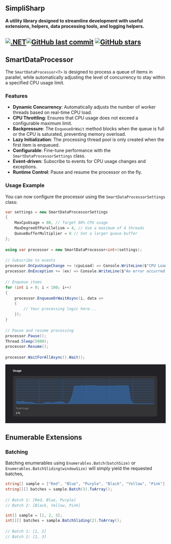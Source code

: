 ## SimpliSharp
**A utility library designed to streamline development with useful extensions, helpers, data processing tools, and logging helpers.**

[![.NET](https://github.com/cretucosmin3/SimpliSharp/actions/workflows/dotnet.yml/badge.svg)](https://github.com/cretucosmin3/SimpliSharp/actions/workflows/dotnet.yml)[![GitHub last commit](https://img.shields.io/github/last-commit/cretucosmin3/SimpliSharp.svg)](https://github.com/cretucosmin3/SimpliSharp/commits/main)
[![GitHub stars](https://img.shields.io/github/stars/cretucosmin3/SimpliSharp.svg)](https://github.com/cretucosmin3/SimpliSharp/stargazers)
---

## SmartDataProcessor

The `SmartDataProcessor<T>` is designed to process a queue of items in parallel, while automatically adjusting the level of concurrency to stay within a specified CPU usage limit.

### Features
- **Dynamic Concurrency**: Automatically adjusts the number of worker threads based on real-time CPU load.
- **CPU Throttling**: Ensures that CPU usage does not exceed a configurable maximum limit.
- **Backpressure**: The `EnqueueOrWait` method blocks when the queue is full or the CPU is saturated, preventing memory overload.
- **Lazy Initialization**: The processing thread pool is only created when the first item is enqueued.
- **Configurable**: Fine-tune performance with the `SmartDataProcessorSettings` class.
- **Event-driven**: Subscribe to events for CPU usage changes and exceptions.
- **Runtime Control**: Pause and resume the processor on the fly.

### Usage Example

You can now configure the processor using the `SmartDataProcessorSettings` class:

```csharp
var settings = new SmartDataProcessorSettings
{
    MaxCpuUsage = 80, // Target 80% CPU usage
    MaxDegreeOfParallelism = 4, // Use a maximum of 4 threads
    QueueBufferMultiplier = 8 // Set a larger queue buffer
};

using var processor = new SmartDataProcessor<int>(settings);

// Subscribe to events
processor.OnCpuUsageChange += (cpuLoad) => Console.WriteLine($"CPU Load: {cpuLoad:F1}%");
processor.OnException += (ex) => Console.WriteLine($"An error occurred: {ex.Message}");

// Enqueue items
for (int i = 0; i < 100; i++)
{
    processor.EnqueueOrWaitAsync(i, data =>
    {
        // Your processing logic here...
    });
}

// Pause and resume processing
processor.Pause();
Thread.Sleep(5000);
processor.Resume();

processor.WaitForAllAsync().Wait();
```

![Alt text for your image](https://raw.githubusercontent.com/cretucosmin3/SimpliSharp/refs/heads/main/assets/75-cpu-usage.png)

## Enumerable Extensions

### Batching

Batching enumerables using `Enumerables.Batch(batchSize)` or `Enumerables.BatchSliding(windowSize)` will simply yield the requested batches,

```csharp
string[] sample = ["Red", "Blue", "Purple", "Black", "Yellow", "Pink"];
string[][] batches = sample.Batch(3).ToArray();

// Batch 1: [Red, Blue, Purple]
// Batch 2: [Black, Yellow, Pink]
```

```csharp
int[] sample = [1, 2, 3];
int[][] batches = sample.BatchSliding(2).ToArray();

// Batch 1: [1, 2]
// Batch 2: [2, 3]
```
